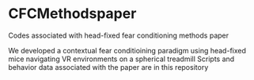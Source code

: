 # CFCMethodspaper
Codes associated with head-fixed fear conditioning methods paper

We developed a contextual fear conditioining paradigm using head-fixed mice navigating VR environments on a spherical treadmill
Scripts and behavior data associated with the paper are in this repository
